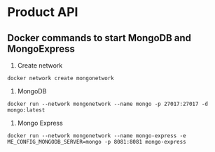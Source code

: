# Product API

## Docker commands to start MongoDB and MongoExpress
1. Create network
```
docker network create mongonetwork
```

1. MongoDB
```
docker run --network mongonetwork --name mongo -p 27017:27017 -d mongo:latest 
```

1. Mongo Express
```
docker run --network mongonetwork --name mongo-express -e ME_CONFIG_MONGODB_SERVER=mongo -p 8081:8081 mongo-express
```
